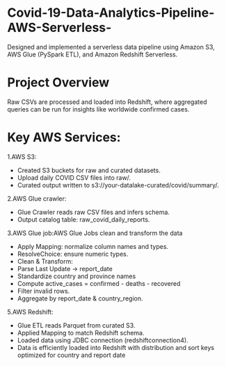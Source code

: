 # Covid-19-Data-Analytics-Pipeline-AWS-Serverless-
 Designed and implemented a serverless data pipeline using Amazon S3, AWS Glue (PySpark
 ETL), and Amazon Redshift Serverless.

 # Project Overview
 Raw CSVs are processed and loaded into Redshift, where aggregated queries can be run for insights like worldwide confirmed cases. 

  # Key AWS Services:
   1.AWS S3:
   * Created S3 buckets for raw and curated datasets.
   * Upload daily COVID CSV files into raw/.
   * Curated output written to s3://your-datalake-curated/covid/summary/.


   2.AWS Glue crawler:
   * Glue Crawler reads raw CSV files and infers schema.
   * Output catalog table: raw_covid_daily_reports.


   3.AWS Glue job:AWS Glue Jobs clean and transform the data
   * Apply Mapping: normalize column names and types.
   * ResolveChoice: ensure numeric types.
   * Clean & Transform:
   * Parse Last Update → report_date
   * Standardize country and province names
   * Compute active_cases = confirmed - deaths - recovered
   * Filter invalid rows.
   * Aggregate by report_date & country_region.


   5.AWS Redshift:
   * Glue ETL reads Parquet from curated S3.
   * Applied Mapping to match Redshift schema.
   * Loaded data using JDBC connection (redshiftconnection4).
   * Data is efficiently loaded into Redshift with distribution and sort keys optimized for country and report date

     
 
